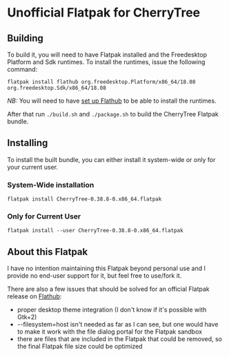# Unofficial Flatpak for CherryTree

## Building

To build it, you will need to have Flatpak installed and the Freedesktop Platform and Sdk runtimes. To install the runtimes, issue the following command:

```
flatpak install flathub org.freedesktop.Platform/x86_64/18.08 org.freedesktop.Sdk/x86_64/18.08
```

*NB:* You will need to have [set up Flathub](https://flatpak.org/setup/) to be able to install the runtimes.

After that run `./build.sh` and `./package.sh` to build the CherryTree Flatpak bundle.

## Installing

To install the built bundle, you can either install it system-wide or only for your current user.

### System-Wide installation

`flatpak install CherryTree-0.38.8-0.x86_64.flatpak`

### Only for Current User

`flatpak install --user CherryTree-0.38.8-0.x86_64.flatpak`

## About this Flatpak

I have no intention maintaining this Flatpak beyond personal use and I provide no end-user support for it, but feel free to use/fork it.

There are also a few issues that should be solved for an official Flatpak release on [Flathub](https://flathub.org/):

* proper desktop theme integration (I don't know if it's possible with Gtk+2)
* --filesystem=host isn't needed as far as I can see, but one would have to make it work with the file dialog portal for the Flatpak sandbox
* there are files that are included in the Flatpak that could be removed, so the final Flatpak file size could be optimized
